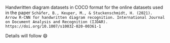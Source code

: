 Handwritten diagram datasets in COCO format for the online datasets used in the paper
```Schäfer, B., Keuper, M., & Stuckenschmidt, H. (2021). Arrow R-CNN for handwritten diagram recognition. International Journal on Document Analysis and Recognition (IJDAR). https://doi.org/10.1007/s10032-020-00361-1```

Details will follow :smile:
